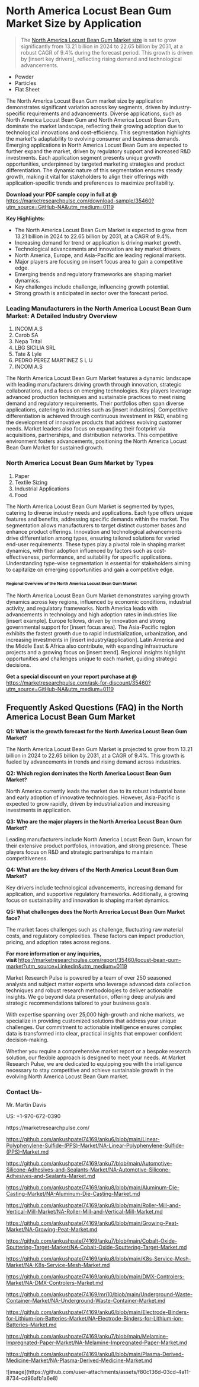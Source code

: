<h1>North America Locust Bean Gum Market&nbsp;Size by Application</h1><blockquote><p>The <a href="https://marketresearchpulse.com/download-sample/35460?utm_source=GitHub-NA&amp;utm_medium=0119">North America Locust Bean Gum Market size</a> is set to grow significantly from 13.21 billion in 2024 to 22.65 billion by 2031, at a robust CAGR of 9.4% during the forecast period. This growth is driven by [insert key drivers], reflecting rising demand and technological advancements.</p></blockquote><ul><li>Powder <li> Particles <li> Flat Sheet</li></ul><p>The North America Locust Bean Gum market size by application demonstrates significant variation across key segments, driven by industry-specific requirements and advancements. Diverse applications, such as North America Locust Bean Gum and North America Locust Bean Gum, dominate the market landscape, reflecting their growing adoption due to technological innovations and cost-efficiency. This segmentation highlights the market's adaptability to evolving consumer and business demands. Emerging applications in North America Locust Bean Gum are expected to further expand the market, driven by regulatory support and increased R&D investments. Each application segment presents unique growth opportunities, underpinned by targeted marketing strategies and product differentiation. The dynamic nature of this segmentation ensures steady growth, making it vital for stakeholders to align their offerings with application-specific trends and preferences to maximize profitability.</p><p><strong>Download your PDF sample copy in full at @ </strong><a href="https://marketresearchpulse.com/download-sample/35460?utm_source=GitHub-NA&amp;utm_medium=0119">https://marketresearchpulse.com/download-sample/35460?utm_source=GitHub-NA&amp;utm_medium=0119</a></p><p><strong>Key Highlights: </strong></p><ul><li>The North America Locust Bean Gum Market is expected to grow from 13.21 billion in 2024 to 22.65 billion by 2031, at a CAGR of 9.4%.</li><li>Increasing demand for trend or application is driving market growth.</li><li>Technological advancements and innovation are key market drivers.</li><li>North America, Europe, and Asia-Pacific are leading regional markets.</li><li>Major players are focusing on insert focus area to gain a competitive edge.</li><li>Emerging trends and regulatory frameworks are shaping market dynamics.</li><li>Key challenges include challenge, influencing growth potential.</li><li>Strong growth is anticipated in sector over the forecast period.</li></ul><h3>Leading Manufacturers in the North America Locust Bean Gum Market: A Detailed Industry Overview</h3><ol><li>INCOM A.S</li><li>Carob SA</li><li>Nepa Trital</li><li>LBG SICILIA SRL</li><li>Tate & Lyle</li><li>PEDRO PEREZ MARTINEZ S L U</li><li>INCOM A.S</li></ol><div class="flex max-w-full flex-col flex-grow"><div class="min-h-8 text-message flex w-full flex-col items-end gap-2 whitespace-normal break-words [.text-message+&amp;]:mt-5" dir="auto" data-message-author-role="assistant" data-message-id="fd8432e4-4910-450d-b182-61b7bfb0a01f" data-message-model-slug="gpt-4o"><div class="flex w-full flex-col gap-1 empty:hidden first:pt-[3px]"><div class="markdown prose w-full break-words dark:prose-invert light"><p>The North America Locust Bean Gum Market features a dynamic landscape with leading manufacturers driving growth through innovation, strategic collaborations, and a focus on emerging technologies. Key players leverage advanced production techniques and sustainable practices to meet rising demand and regulatory requirements. Their portfolios often span diverse applications, catering to industries such as [insert industries]. Competitive differentiation is achieved through continuous investment in R&amp;D, enabling the development of innovative products that address evolving customer needs. Market leaders also focus on expanding their footprint via acquisitions, partnerships, and distribution networks. This competitive environment fosters advancements, positioning the North America Locust Bean Gum Market for sustained growth.</p></div></div></div></div><h3>North America Locust Bean Gum Market by Types</h3><ol><li>Paper <li> Textile Sizing <li> Industrial Applications <li> Food</li></ol><div class="flex max-w-full flex-col flex-grow"><div class="min-h-8 text-message flex w-full flex-col items-end gap-2 whitespace-normal break-words [.text-message+&amp;]:mt-5" dir="auto" data-message-author-role="assistant" data-message-id="084470be-0bb7-4664-bddf-5156b4f41249" data-message-model-slug="gpt-4o-mini"><div class="flex w-full flex-col gap-1 empty:hidden first:pt-[3px]"><div class="markdown prose w-full break-words dark:prose-invert light"><p>The North America Locust Bean Gum Market is segmented by types, catering to diverse industry needs and applications. Each type offers unique features and benefits, addressing specific demands within the market. The segmentation allows manufacturers to target distinct customer bases and enhance product offerings. Innovation and technological advancements drive differentiation among types, ensuring tailored solutions for varied end-user requirements. These types play a pivotal role in shaping market dynamics, with their adoption influenced by factors such as cost-effectiveness, performance, and suitability for specific applications. Understanding type-wise segmentation is essential for stakeholders aiming to capitalize on emerging opportunities and gain a competitive edge.</p></div></div></div></div><h3><span style="font-size: 11px;">Regional Overview of the North America Locust Bean Gum Market</span></h3><div class="flex max-w-full flex-col flex-grow"><div class="min-h-8 text-message flex w-full flex-col items-end gap-2 whitespace-normal break-words [.text-message+&amp;]:mt-5" dir="auto" data-message-author-role="assistant" data-message-id="e9038762-ce64-4e30-91c9-9bd413514231" data-message-model-slug="gpt-4o-mini"><div class="flex w-full flex-col gap-1 empty:hidden first:pt-[3px]"><div class="markdown prose w-full break-words dark:prose-invert light"><p>The North America Locust Bean Gum Market demonstrates varying growth dynamics across key regions, influenced by economic conditions, industrial activity, and regulatory frameworks. North America leads with advancements in technology and high adoption rates in industries like [insert example]. Europe follows, driven by innovation and strong governmental support for [insert focus area]. The Asia-Pacific region exhibits the fastest growth due to rapid industrialization, urbanization, and increasing investments in [insert industry/application]. Latin America and the Middle East &amp; Africa also contribute, with expanding infrastructure projects and a growing focus on [insert trend]. Regional insights highlight opportunities and challenges unique to each market, guiding strategic decisions.</p></div></div></div></div><p><strong>Get a special discount on your report purchase at @ </strong><a href="https://marketresearchpulse.com/ask-for-discount/35460?utm_source=GitHub-NA&amp;utm_medium=0119">https://marketresearchpulse.com/ask-for-discount/35460?utm_source=GitHub-NA&amp;utm_medium=0119</a></p><h2>Frequently Asked Questions (FAQ) in the North America Locust Bean Gum Market</h2><p><strong>Q1: What is the growth forecast for the North America Locust Bean Gum Market?</strong></p><p>The North America Locust Bean Gum Market is projected to grow from 13.21 billion in 2024 to 22.65 billion by 2031, at a CAGR of 9.4%. This growth is fueled by advancements in trends and rising demand across industries.</p><p><strong>Q2: Which region dominates the North America Locust Bean Gum Market?</strong></p><p>North America currently leads the market due to its robust industrial base and early adoption of innovative technologies. However, Asia-Pacific is expected to grow rapidly, driven by industrialization and increasing investments in application.</p><p><strong>Q3: Who are the major players in the North America Locust Bean Gum Market?</strong></p><p>Leading manufacturers include North America Locust Bean Gum, known for their extensive product portfolios, innovation, and strong presence. These players focus on R&amp;D and strategic partnerships to maintain competitiveness.</p><p><strong>Q4: What are the key drivers of the North America Locust Bean Gum Market?</strong></p><p>Key drivers include technological advancements, increasing demand for application, and supportive regulatory frameworks. Additionally, a growing focus on sustainability and innovation is shaping market dynamics.</p><p><strong>Q5: What challenges does the North America Locust Bean Gum Market face?</strong></p><p>The market faces challenges such as challenge, fluctuating raw material costs, and regulatory complexities. These factors can impact production, pricing, and adoption rates across regions.</p><p><strong>For more information or any inquiries, visit&nbsp;</strong><a href="https://marketresearchpulse.com/report/35460/locust-bean-gum-market?utm_source=Linkedin&utm_medium=0119">https://marketresearchpulse.com/report/35460/locust-bean-gum-market?utm_source=Linkedin&utm_medium=0119</a></p><p>Market Research Pulse is powered by a team of over 250 seasoned analysts and subject matter experts who leverage advanced data collection techniques and robust research methodologies to deliver actionable insights. We go beyond data presentation, offering deep analysis and strategic recommendations tailored to your business goals.</p><p>With expertise spanning over 25,000 high-growth and niche markets, we specialize in providing customized solutions that address your unique challenges. Our commitment to actionable intelligence ensures complex data is transformed into clear, practical insights that empower confident decision-making.</p><p>Whether you require a comprehensive market report or a bespoke research solution, our flexible approach is designed to meet your needs. At Market Research Pulse, we are dedicated to equipping you with the intelligence necessary to stay competitive and achieve sustainable growth in the evolving North America Locust Bean Gum market.</p><h3><strong>Contact Us-</strong></h3><p>Mr. Martin Davis</p><p>US: +1-970-672-0390</p><p>https://marketresearchpulse.com/</p><p><a href="https://github.com/ankushpatel74169/anku6/blob/main/Linear-Polyphenylene-Sulfide-(PPS)-Market/NA-Linear-Polyphenylene-Sulfide-(PPS)-Market.md">https://github.com/ankushpatel74169/anku6/blob/main/Linear-Polyphenylene-Sulfide-(PPS)-Market/NA-Linear-Polyphenylene-Sulfide-(PPS)-Market.md</a></p><p><a href="https://github.com/ankushpatel74169/anku7/blob/main/Automotive-Silicone-Adhesives-and-Sealants-Market/NA-Automotive-Silicone-Adhesives-and-Sealants-Market.md">https://github.com/ankushpatel74169/anku7/blob/main/Automotive-Silicone-Adhesives-and-Sealants-Market/NA-Automotive-Silicone-Adhesives-and-Sealants-Market.md</a></p><p><a href="https://github.com/ankushpatel74169/anku8/blob/main/Aluminum-Die-Casting-Market/NA-Aluminum-Die-Casting-Market.md">https://github.com/ankushpatel74169/anku8/blob/main/Aluminum-Die-Casting-Market/NA-Aluminum-Die-Casting-Market.md</a></p><p><a href="https://github.com/ankushpatel74169/anku9/blob/main/Roller-Mill-and-Vertical-Mill-Market/NA-Roller-Mill-and-Vertical-Mill-Market.md">https://github.com/ankushpatel74169/anku9/blob/main/Roller-Mill-and-Vertical-Mill-Market/NA-Roller-Mill-and-Vertical-Mill-Market.md</a></p><p><a href="https://github.com/ankushpatel74169/anku6/blob/main/Growing-Peat-Market/NA-Growing-Peat-Market.md">https://github.com/ankushpatel74169/anku6/blob/main/Growing-Peat-Market/NA-Growing-Peat-Market.md</a></p><p><a href="https://github.com/ankushpatel74169/anku7/blob/main/Cobalt-Oxide-Sputtering-Target-Market/NA-Cobalt-Oxide-Sputtering-Target-Market.md">https://github.com/ankushpatel74169/anku7/blob/main/Cobalt-Oxide-Sputtering-Target-Market/NA-Cobalt-Oxide-Sputtering-Target-Market.md</a></p><p><a href="https://github.com/ankushpatel74169/anku8/blob/main/K8s-Service-Mesh-Market/NA-K8s-Service-Mesh-Market.md">https://github.com/ankushpatel74169/anku8/blob/main/K8s-Service-Mesh-Market/NA-K8s-Service-Mesh-Market.md</a></p><p><a href="https://github.com/ankushpatel74169/anku9/blob/main/DMX-Controlers-Market/NA-DMX-Controlers-Market.md">https://github.com/ankushpatel74169/anku9/blob/main/DMX-Controlers-Market/NA-DMX-Controlers-Market.md</a></p><p><a href="https://github.com/ankushpatel74169/mri10/blob/main/Underground-Waste-Container-Market/NA-Underground-Waste-Container-Market.md">https://github.com/ankushpatel74169/mri10/blob/main/Underground-Waste-Container-Market/NA-Underground-Waste-Container-Market.md</a></p><p><a href="https://github.com/ankushpatel74169/anku6/blob/main/Electrode-Binders-for-Lithium-ion-Batteries-Market/NA-Electrode-Binders-for-Lithium-ion-Batteries-Market.md">https://github.com/ankushpatel74169/anku6/blob/main/Electrode-Binders-for-Lithium-ion-Batteries-Market/NA-Electrode-Binders-for-Lithium-ion-Batteries-Market.md</a></p><p><a href="https://github.com/ankushpatel74169/anku7/blob/main/Melamine-Impregnated-Paper-Market/NA-Melamine-Impregnated-Paper-Market.md">https://github.com/ankushpatel74169/anku7/blob/main/Melamine-Impregnated-Paper-Market/NA-Melamine-Impregnated-Paper-Market.md</a></p><p><a href="https://github.com/ankushpatel74169/anku8/blob/main/Plasma-Derived-Medicine-Market/NA-Plasma-Derived-Medicine-Market.md">https://github.com/ankushpatel74169/anku8/blob/main/Plasma-Derived-Medicine-Market/NA-Plasma-Derived-Medicine-Market.md</a></p>
![image](https://github.com/user-attachments/assets/f80c136d-03cd-4a11-8734-cd96afb1a6e8)
